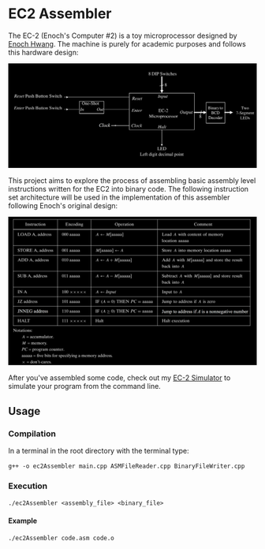 # EC2 Assembler

The EC-2 (Enoch's Computer #2) is a toy microprocessor designed by [Enoch Hwang](https://lasierra.edu/computer-science/enoch-hwang/). The machine is purely for academic purposes and follows this hardware design:

![Hardware](hardware.png)

This project aims to explore the process of assembling basic assembly level instructions written for the EC2 into binary code. The following instruction set architecture will be used in the implementation of this assembler following Enoch's original design:

![ISA](instruction_set_architecture.png)

After you've assembled some code, check out my [EC-2 Simulator](https://github.com/Kautenja/comp3350_EC2-Simulator) to simulate your program from the command line.

## Usage

### Compilation

In a terminal in the root directory with the terminal type:

```shell
g++ -o ec2Assembler main.cpp ASMFileReader.cpp BinaryFileWriter.cpp
```
  
### Execution

```shell
./ec2Assembler <assembly_file> <binary_file>
```

#### Example

```shell
./ec2Assembler code.asm code.o
```

